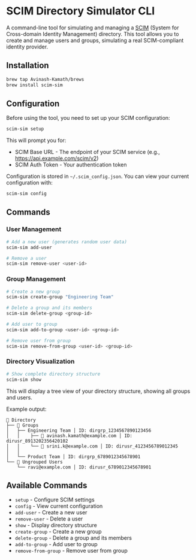 # SCIM Directory Simulator CLI

A command-line tool for simulating and managing a [SCIM](https://scim.cloud) (System for Cross-domain Identity Management) directory. This tool allows you to create and manage users and groups, simulating a real SCIM-compliant identity provider.

## Installation

```bash
brew tap Avinash-Kamath/brews
brew install scim-sim
```

## Configuration

Before using the tool, you need to set up your SCIM configuration:

```bash
scim-sim setup
```

This will prompt you for:
- SCIM Base URL - The endpoint of your SCIM service (e.g., https://api.example.com/scim/v2)
- SCIM Auth Token - Your authentication token

Configuration is stored in `~/.scim_config.json`. You can view your current configuration with:

```bash
scim-sim config
```

## Commands

### User Management

```bash
# Add a new user (generates random user data)
scim-sim add-user

# Remove a user
scim-sim remove-user <user-id>
```

### Group Management

```bash
# Create a new group
scim-sim create-group "Engineering Team"

# Delete a group and its members
scim-sim delete-group <group-id>

# Add user to group
scim-sim add-to-group <user-id> <group-id>

# Remove user from group
scim-sim remove-from-group <user-id> <group-id>
```

### Directory Visualization

```bash
# Show complete directory structure
scim-sim show
```

This will display a tree view of your directory structure, showing all groups and users.

Example output:
```
📂 Directory
├── 👥 Groups
│   ├── Engineering Team │ ID: dirgrp_1234567890123456
│   │    ├── 👤 avinash.kamath@example.com │ ID: dirusr_8913202356420102
│   │    └── 👤 srini.k@example.com │ ID: dirusr_4123456789012345
│   │
│   └── Product Team │ ID: dirgrp_6789012345678901
└── 👤 Ungrouped Users
    └── ravi@example.com │ ID: dirusr_6789012345678901
```

## Available Commands

- `setup` - Configure SCIM settings
- `config` - View current configuration
- `add-user` - Create a new user
- `remove-user` - Delete a user
- `show` - Display directory structure
- `create-group` - Create a new group
- `delete-group` - Delete a group and its members
- `add-to-group` - Add user to group
- `remove-from-group` - Remove user from group